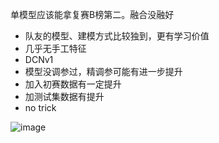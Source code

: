 单模型应该能拿复赛B榜第二。融合没融好


* 队友的模型、建模方式比较独到，更有学习价值
* 几乎无手工特征
* DCNv1
* 模型没调参过，精调参可能有进一步提升
* 加入初赛数据有一定提升
* 加测试集数据有提升
* no trick

![image](https://user-images.githubusercontent.com/39345674/134325467-69659b15-9ffe-46ec-b2df-93469693b005.png)

